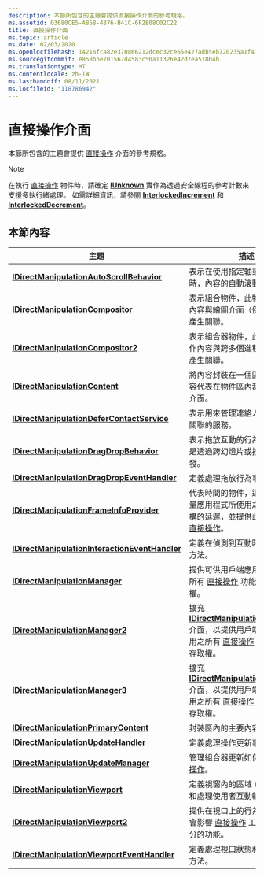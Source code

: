 ```yaml
---
description: 本節所包含的主題會提供直接操作介面的參考規格。
ms.assetid: 03680CE5-A858-4876-B41C-6F2E08C02C22
title: 直接操作介面
ms.topic: article
ms.date: 02/03/2020
ms.openlocfilehash: 14216fca82e370866212dcec32ce65e427adb5eb720235a1f4349cd4f9c29183
ms.sourcegitcommit: e858bbe701567d4583c50a11326e42d7ea51804b
ms.translationtype: MT
ms.contentlocale: zh-TW
ms.lasthandoff: 08/11/2021
ms.locfileid: "118786942"
---
```

# <a name="direct-manipulation-interfaces"></a>直接操作介面

本節所包含的主題會提供 [直接操作](direct-manipulation-portal.md) 介面的參考規格。

> [!Note]  
> 在執行 [直接操作](direct-manipulation-portal.md) 物件時，請確定 [**IUnknown**](/windows/win32/api/unknwn/nn-unknwn-iunknown) 實作為透過安全線程的參考計數來支援多執行緒處理。 如需詳細資訊，請參閱 [**InterlockedIncrement**](/windows/win32/api/winnt/nf-winnt-interlockedincrement) 和 [**InterlockedDecrement**](/windows/win32/api/winnt/nf-winnt-interlockeddecrement)。

## <a name="in-this-section"></a>本節內容

| 主題                                                                                                       | 描述                                                                                                                                                                                                                                                                  |
|-------------------------------------------------------------------------------------------------------------|------------------------------------------------------------------------------------------------------------------------------------------------------------------------------------------------------------------------------------------------------------------------------|
| [**IDirectManipulationAutoScrollBehavior**](/windows/win32/api/DirectManipulation/nn-directmanipulation-idirectmanipulationautoscrollbehavior)<br/>           | 表示在使用指定軸或軸的界限時，內容的自動滾動動畫行為。<br/>                                                                                                                                                   |
| [**IDirectManipulationCompositor**](/windows/win32/api/DirectManipulation/nn-directmanipulation-idirectmanipulationcompositor)<br/>                           | 表示組合物件，此物件會將操作內容與繪圖介面（例如 [**canvas**](/uwp/api/Windows.UI.Xaml.Controls.Canvas)）產生關聯。<br/> |
| [**IDirectManipulationCompositor2**](/windows/win32/api/DirectManipulation/nn-directmanipulation-idirectmanipulationcompositor2)<br/>                         | 表示組合器物件，此物件會將操作內容與跨多個進程的繪圖介面產生關聯。<br/>                                                                                                                                               |
| [**IDirectManipulationContent**](/windows/win32/api/DirectManipulation/nn-directmanipulation-idirectmanipulationcontent)<br/>                                 | 將內容封裝在一個區內，其中內容代表在物件區內裁剪的視覺化介面。<br/>                                                                                                                                                    |
| [**IDirectManipulationDeferContactService**](/windows/win32/api/DirectManipulation/nn-directmanipulation-idirectmanipulationdefercontactservice)<br/>         | 表示用來管理連絡人與視口之間關聯的服務。<br/>                                                                                                                                                                                  |
| [**IDirectManipulationDragDropBehavior**](/windows/win32/api/DirectManipulation/nn-directmanipulation-idirectmanipulationdragdropbehavior)<br/>               | 表示拖放互動的行為，這些行為是透過跨幻燈片或按住手勢來觸發。 <br/>                                                                                                                                              |
| [**IDirectManipulationDragDropEventHandler**](/windows/win32/api/DirectManipulation/nn-directmanipulation-idirectmanipulationdragdropeventhandler)<br/>       | 定義處理拖放行為事件的方法。<br/>                                                                                                                                                                                                              |
| [**IDirectManipulationFrameInfoProvider**](/windows/win32/api/DirectManipulation/nn-directmanipulation-idirectmanipulationframeinfoprovider)<br/>             | 代表時間的物件，這個物件會測量應用程式所使用之組合基礎結構的延遲，並提供此資料以進行 [直接操作](direct-manipulation-portal.md)。 <br/>                                                            |
| [**IDirectManipulationInteractionEventHandler**](/windows/win32/api/DirectManipulation/nn-directmanipulation-idirectmanipulationinteractioneventhandler)<br/> | 定義在偵測到互動時處理互動的方法。<br/>                                                                                                                                                                                                    |
| [**IDirectManipulationManager**](/windows/win32/api/DirectManipulation/nn-directmanipulation-idirectmanipulationmanager)<br/>                                 | 提供可供用戶端應用程式使用的所有 [直接操作](direct-manipulation-portal.md) 功能和 api 的存取權。<br/>                                                                                                                           |
| [**IDirectManipulationManager2**](/windows/win32/api/DirectManipulation/nn-directmanipulation-idirectmanipulationmanager2)<br/>                               | 擴充 [**IDirectManipulationManager**](/windows/win32/api/DirectManipulation/nn-directmanipulation-idirectmanipulationmanager) 介面，以提供用戶端應用程式可用之所有 [直接操作](direct-manipulation-portal.md) 功能和 api 的存取權。 <br/>                              |
| [**IDirectManipulationManager3**](/windows/win32/api/DirectManipulation/nn-directmanipulation-idirectmanipulationmanager3)<br/>                               | 擴充 [**IDirectManipulationManager2**](/windows/win32/api/DirectManipulation/nn-directmanipulation-idirectmanipulationmanager2) 介面，以提供用戶端應用程式可用之所有 [直接操作](direct-manipulation-portal.md) 功能和 api 的存取權。 <br/>                            |
| [**IDirectManipulationPrimaryContent**](/windows/win32/api/DirectManipulation/nn-directmanipulation-idirectmanipulationprimarycontent)<br/>                   | 封裝區內的主要內容。<br/>                                                                                                                                                                                                               |
| [**IDirectManipulationUpdateHandler**](/windows/win32/api/DirectManipulation/nn-directmanipulation-idirectmanipulationupdatehandler)<br/>                     | 定義處理操作更新事件的方法。<br/>                                                                                                                                                                                                          |
| [**IDirectManipulationUpdateManager**](/windows/win32/api/DirectManipulation/nn-directmanipulation-idirectmanipulationupdatemanager)<br/>                     | 管理組合器更新如何傳送至 [直接操作](direct-manipulation-portal.md)。<br/>                                                                                                                                                                 |
| [**IDirectManipulationViewport**](/windows/win32/api/DirectManipulation/nn-directmanipulation-idirectmanipulationviewport)<br/>                               | 定義視窗內的區域 (稱為可接收和處理使用者互動輸入的區) 。 <br/>                                                                                                                                   |
| [**IDirectManipulationViewport2**](/windows/win32/api/DirectManipulation/nn-directmanipulation-idirectmanipulationviewport2)<br/>                             | 提供在視口上的行為管理。 行為會影響 [直接操作](direct-manipulation-portal.md) 工作流程特定部分的功能。 <br/>                                                                                 |
| [**IDirectManipulationViewportEventHandler**](/windows/win32/api/DirectManipulation/nn-directmanipulation-idirectmanipulationviewporteventhandler)<br/>       | 定義處理視口狀態和更新事件的方法。<br/>                                                                                                                                                                                           |
